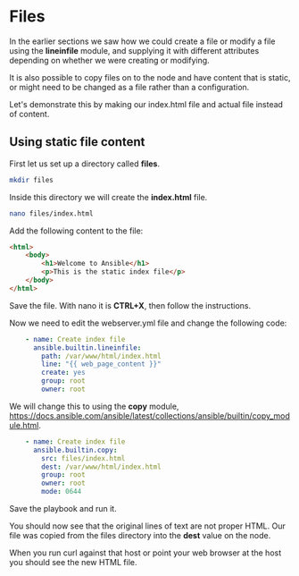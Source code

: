 # Files

In the earlier sections we saw how we could create a file or modify a file using the **lineinfile** module, and supplying it with different attributes depending on whether we were creating or modifying.

It is also possible to copy files on to the node and have content that is static, or might need to be changed as a file rather than a configuration.

Let's demonstrate this by making our index.html file and actual file instead of content.

## Using static file content

First let us set up a directory called **files**.

```sh
mkdir files
```

Inside this directory we will create the **index.html** file.

```sh
nano files/index.html
```

Add the following content to the file:

```html
<html>
    <body>
        <h1>Welcome to Ansible</h1>
        <p>This is the static index file</p>
    </body>
</html>
```

Save the file.  With nano it is **CTRL+X**, then follow the instructions.

Now we need to edit the webserver.yml file and change the following code:

```yaml
    - name: Create index file
      ansible.builtin.lineinfile:
        path: /var/www/html/index.html
        line: "{{ web_page_content }}"
        create: yes
        group: root
        owner: root
```

We will change this to using the **copy** module, https://docs.ansible.com/ansible/latest/collections/ansible/builtin/copy_module.html.

```yaml
    - name: Create index file
      ansible.builtin.copy:
        src: files/index.html
        dest: /var/www/html/index.html
        group: root
        owner: root
        mode: 0644
```

Save the playbook and run it.

You should now see that the original lines of text are not proper HTML.  Our file was copied from the files directory into the **dest** value on the node.

When you run curl against that host or point your web browser at the host you should see the new HTML file.